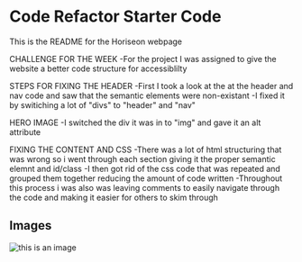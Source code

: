 # Code Refactor Starter Code
This is the README for the Horiseon webpage

CHALLENGE FOR THE WEEK
-For the project I was assigned to give the website a better code structure for accessiblilty

STEPS FOR FIXING THE HEADER
-First I took a look at the at the header and nav code and saw that the semantic elements were non-existant
-I fixed it by switiching a lot of "divs" to "header" and "nav"

HERO IMAGE
-I switched the div it was in to "img" and gave it an alt attribute

FIXING THE CONTENT AND CSS
-There was a lot of html structuring that was wrong so i went through each section giving it the proper semantic elemnt and id/class
-I then got rid of the css code that was repeated and grouped them together reducing the amount of code written
-Throughout this process i was also was leaving comments to easily navigate through the code and making it easier for others to skim through

## Images

![this is an image](C:\Users\weigh\OneDrive\Desktop\Challenges\urban-octo-telegram\assets\images)
